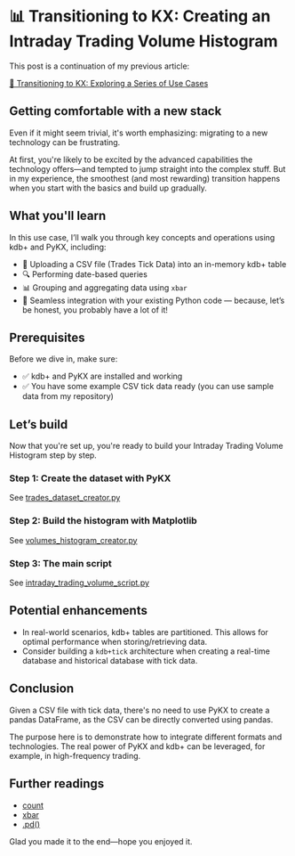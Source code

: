 # 📊 Transitioning to KX: Creating an Intraday Trading Volume Histogram

This post is a continuation of my previous article: 

[🚀 Transitioning to KX: Exploring a Series of Use Cases](https://www.linkedin.com/pulse/transitioning-kx-products-exploring-series-use-cases-fabio-gaiera-rfi2f)

## Getting comfortable with a new stack

Even if it might seem trivial, it's worth emphasizing: migrating to a new technology can be frustrating.

At first, you're likely to be excited by the advanced capabilities the technology offers—and tempted to jump straight
into the complex stuff. But in my experience, the smoothest (and most rewarding) transition happens when you start with
the basics and build up gradually.

## What you'll learn

In this use case, I’ll walk you through key concepts and operations using kdb+ and PyKX, including:

- 📂 Uploading a CSV file (Trades Tick Data) into an in-memory kdb+ table
- 🔍 Performing date-based queries
- 📊 Grouping and aggregating data using `xbar`
- 🐍 Seamless integration with your existing Python code — because, let’s be honest, you probably have a lot of it!

## Prerequisites

Before we dive in, make sure:

- ✅ kdb+ and PyKX are installed and working
- ✅ You have some example CSV tick data ready (you can use sample data from my repository)


## Let’s build

Now that you're set up, you're ready to build your Intraday Trading Volume Histogram step by step.

### Step 1: Create the dataset with PyKX

See [trades_dataset_creator.py](https://github.com/fabiogaiera/transitioning-to-kx/blob/master/intraday_trading_volume/trades_dataset_creator.py)

### Step 2: Build the histogram with Matplotlib

See [volumes_histogram_creator.py](https://github.com/fabiogaiera/transitioning-to-kx/blob/master/intraday_trading_volume/volumes_histogram_creator.py)

### Step 3: The main script

See [intraday_trading_volume_script.py](https://github.com/fabiogaiera/transitioning-to-kx/blob/master/intraday_trading_volume/intraday_trading_volume_script.py)

## Potential enhancements

- In real-world scenarios, kdb+ tables are partitioned. This allows for optimal performance when storing/retrieving
  data.
- Consider building a `kdb+tick` architecture when creating a real-time database and historical database with tick data.

## Conclusion

Given a CSV file with tick data, there's no need to use PyKX to create a pandas DataFrame, 
as the CSV can be directly converted using pandas.

The purpose here is to demonstrate how to integrate different formats and technologies. 
The real power of PyKX and kdb+ can be leveraged, for example, in high-frequency trading.

## Further readings

- [count](https://code.kx.com/pykx/3.1/api/pykx-execution/q.html#count)
- [xbar](https://code.kx.com/pykx/3.1/api/pykx-q-data/wrappers.html#pykx.wrappers.Table.xbar)
- [.pd()](https://code.kx.com/pykx/3.1/api/pykx-q-data/wrappers.html)

Glad you made it to the end—hope you enjoyed it.
